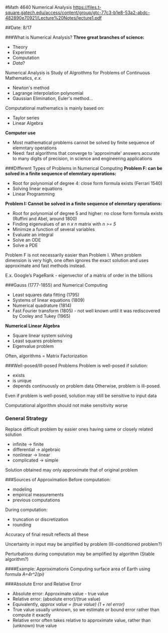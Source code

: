 #Math 4640 Numerical Analysis
https://files.t-square.gatech.edu/access/content/group/gtc-77c3-b1e8-53a2-abdc-482890e70921/Lecture%20Notes/lecture1.pdf

##Date: 8/17

###What is Numerical Analysis?
**Three great branches of science:**
- Theory
- Experiment
- Computation
- *Data*?

Numerical Analysis is Study of Algroithms for Problems of Continuous Mathematics, *e.x.*
- Newton's method
- Lagrange interpolation polynomial
- Gaussian Elimination, Euler's method...

Computational mathematics is mainly based on:
- Taylor series
- Linear Algebra

**Computer use**
- Most mathematical problems cannot be solved by finite sequence of elemntary operations
- Need: fast algorithms that converge to 'approximate' answers accurate to many digits of precision, in science and engineering applications

###Different Types of Problems in Numerical Computing
**Problem F: can be solved in a finite sequence of elemntary operations:**
- Root for polynomial of degree 4: close form formula exists (Ferrari 1540)
- Solving linear equations
- Linear Programming

**Problem I: Cannot be solved in a finite sequence of elemntary operations:**
- Root for polynomial of degree 5 and higher: no close form formula exists (Ruffini and Abel, around 1800)
- Finding eigenvalues of an *n x n* matrix with *n >= 5*
- Minimize a function of several variables
- Evaluate an integral
- Solve an ODE
- Solve a PDE

Problem F is not necessarily easier than Problem I.  When problem dimension is very high, one often ignores the exact
solution and uses approximate and fast methods instead.

E.x. Google’s PageRank - eigenvector of a matrix of order in the billions

###Gauss (1777-1855) and Numerical Computing
- Least squares data fitting (1795)
- Systems of linear equations (1809)
- Numerical quadrature (1814)
- Fast Fourier transform (1805) - not well known until it was rediscovered by Cooley and Tukey (1965)

**Numerical Linear Algebra**
- Square linear system solving
- Least squares problems
- Eigenvalue problem

Often, algorithms = Matrix Factorization

###Well-posed/Ill-posed Problems
Problem is well-posed if solution:
- exists
- is unique
- depends continuously on problem data
Otherwise, problem is ill-posed.

Even if problem is well-posed, solution may still be sensitive to input data

Computational algorithm should not make sensitivity worse

### General Strategy
Replace difficult problem by easier ones having same or closely related solution
- infinite -> finite
- differential -> algebraic
- nonlinear -> linear
- complicated -> simple

Solution obtained may only approximate that of original problem

###Sources of Approximation
Before computation:
- modeling
- empirical measurements
- previous computations

During computation:
- truncation or discretization
- rounding

Accuracy of final result reflects all these

Uncertainty in input may be amplified by problem (Ill-conditioned problem?)

Perturbations during computation may be amplified by algorithm (Stable algorithm?)

####Example: Approximations
Computing surface area of Earth using formula *A=4r^2(pi)*

###Absolute Error and Relative Error
- Absolute error: Approximate value - true value
- Relative error: (absolute error)/(true value)
- Equivalently, *approx value = (true value) (1 + rel error)*
- True value usually unknown, so we estimate or bound error rather than compute it exactly
- Relative error often takes relative to approximate value, rather than (unknown) true value